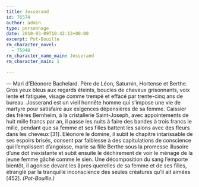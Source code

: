 ```yaml
---
title: Josserand
id: 76574
author: admin
type: personnage
date: 2010-03-09T10:42:13+00:00
excerpt: Pot-Bouille
rm_character_novel:
  - 75940
rm_character_name_main: Josserand
rm_character_main: 1

---
```

— Mari d&rsquo;Eléonore Bachelard. Père de Léon, Saturnin, Hortense et Berthe. Gros yeux bleus aux regards éteints, boucles de cheveux grisonnants, voix lente et fatiguée, visage comme trempé et effacé par trente-cinq ans de bureau. Josserand est un vieil honnête homme qui s&rsquo;impose une vie de martyre pour satisfaire aux exigences dépensières de sa femme. Caissier des frères Bernheim, à la cristallerie Saint-Joseph, avec appointements de huit mille francs par an, il passe les nuits à faire des bandes à trois francs le mille, pendant que sa femme et ses filles battent les salons avec des fleurs dans les cheveux [31]. Eléonore le domine, il subit le chapitre intarissable de ses espoirs brisés, consent par faiblesse à des capitulations de conscience qui l&rsquo;emplissent d&rsquo;angoisse, marie sa fille Berthe sous la promesse illusoire d&rsquo;une dot inexistante et subit ensuite le déchirement de voir le ménage de la jeune femme gâché comme le sien. Une décomposition du sang l&rsquo;emporte bientôt, il agonise devant les âpres querelles de sa femme et de ses filles, étranglé par la tranquille inconscience des seules créatures qu&rsquo;il ait aimées [452]. _(Pot-Bouille.)_
